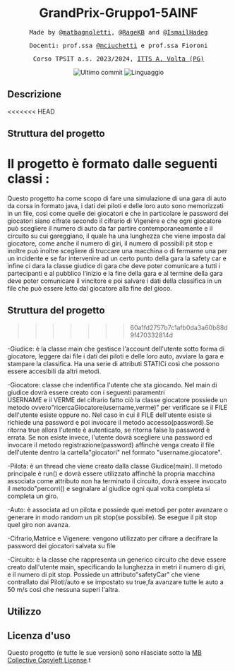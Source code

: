 <h1 align="center">GrandPrix-Gruppo1-5AINF</h1>

<p align="center" style="font-family: monospace">Made by <a href="https://github.com/matbagnoletti">@matbagnoletti</a>, <a href="https://github.com/RageKB">@RageKB</a> and <a href="https://github.com/IsmailHadeg">@IsmailHadeg</a></p>
<p align="center" style="font-family: monospace">Docenti: prof.ssa <a href="https://github.com/mciuchetti">@mciuchetti</a> e prof.ssa Fioroni</p>
<p align="center" style="font-family: monospace">Corso TPSIT a.s. 2023/2024, <a href="https://www.avoltapg.edu.it/">ITTS A. Volta (PG)</a></p>
<p align="center">
    <img src="https://img.shields.io/github/last-commit/matbagnoletti/GrandPrix-Gruppo1-5AINF?style=for-the-badge" alt="Ultimo commit">
    <img src="https://img.shields.io/github/languages/top/matbagnoletti/GrandPrix-Gruppo1-5AINF?style=for-the-badge" alt="Linguaggio">
</p>

## Descrizione
<<<<<<< HEAD

## Struttura del progetto 
   Il progetto è formato dalle seguenti classi :
=======
Questo progetto ha come scopo di fare una simulazione di una gara di auto da corsa in formato java, i dati dei piloti e delle loro auto sono memorizzati in un file, così come quelle dei giocatori e che in particolare le password dei giocatori siano cifrate secondo il cifrario di Vigenère e che ogni giocatore può scegliere il numero di auto da far partire contemporaneamente e il circuito su cui gareggiano, il quale ha una lunghezza che viene imposta dal giocatore, come anche il numero di giri, il numero di possibili pit stop e inoltre può inoltre scegliere di truccare una macchina o di fermarne una per un incidente e se far intervenire ad un certo punto della gara la safety car e infine ci dara la classe giudice di gara che deve poter comunicare a tutti i partecipanti e al pubblico l’inizio e la fine della gara e al termine della gara deve poter comunicare il vincitore e poi salvare i dati della classifica in un file che può essere letto dal giocatore alla fine del gioco.
    
## Struttura del progetto
>>>>>>> 60a1fd2757b7c1afb0da3a60b88d9f470332814d

  -Giudice: è la classe main che gestisce l'account dell'utente sotto forma di giocatore, leggere dai file i dati dei piloti e delle loro
             auto, avviare la gara e stampare la classifica. Ha una serie di attributi STATICi così che possono essere accesibili da altri 
             metodi. 

  -Giocatore: classe che indentifica l'utente che sta giocando. Nel main di giudice dovrà essere creato con i seguenti paramentri       
               USERNAME e il VERME del cifrario fatto ciò la classe giocatore possiede un metodo ovvero"ricercaGiocatore(username,verme)" 
               per verificare se il FILE dell'utente esiste oppure no. 
               Nel caso in cui il FILE dell'utente esiste si richiede una password e poi invocare il metodo accesso(password).Se ritorna
               true allora l'utente è autenticato, se ritorna false la password è errata.
               Se non esiste invece, l'utente dovrà scegliere una password ed invocare il metodo registrazione(password) affinchè venga
               creato il file dell'utente dentro la cartella"giocatori" nel formato "username.giocatore".
   
  -Pilota: è un thread che viene creato dalla classe Giudice(main). Il metodo principale è run() e dovrà essere utilizzato affinchè 
            la propria macchina associata come attributo non ha terminato il circuito, dovrà essere invocato il metodo"percorri() e
            segnalare al giudice ogni qual volta completa si completa un giro.

  -Auto: è associata ad un pilota e possiede quei metodi per poter avanzare o generare in modo random un pit stop(se possibile).
          Se esegue il pit stop quel giro non avanza.
   
  -Cifrario,Matrice e Vigenere: vengono utilizzato per cifrare a decifrare la password dei giocatori salvata su file

  -Circuito: è la classe che rappresenta un generico circuito che deve essere creato dall'utente main, specificando la lunghezza in metri
              il numero di giri, e il numero di pit stop.
              Possiede un attributo"safetyCar" che viene contrallato dai Piloti/auto e se impostato su true,fa avanzare tutte le auto
              a 50 m/s così che nessuna superi l'altra.
   

               
   
## Utilizzo

## Licenza d'uso
Questo progetto (e tutte le sue versioni) sono rilasciate sotto la [MB Collective Copyleft License](LICENSE).t